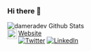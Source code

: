 ### Hi there 👋



<img align="center" alt="dameradev Github Stats" src="https://github-readme-stats.vercel.app/api?username=dameradev&show_icons=true&hide_border=true&theme=dracula" />


<!-- [website]


<!--
**dameradev/dameradev** is a ✨ _special_ ✨ repository because its `README.md` (this file) appears on your GitHub profile.

Here are some ideas to get you started:

- 🔭 I’m currently working on ...
- 🌱 I’m currently learning ...
- 👯 I’m looking to collaborate on ...
- 🤔 I’m looking for help with ...
- 💬 Ask me about ...
- 📫 How to reach me: ...
- 😄 Pronouns: ...
- ⚡ Fun fact: ...
-->

<div>
<div> <a href="https://www.radev.tech/"><img align="left" alt="Website" width="22px" src="https://cdn0.iconfinder.com/data/icons/seo-and-marketing-volume-3/256/104-1024.png" />Website</a></div>
<a href="https://twitter.com/dameradev" target="_blank"><img alt="Twitter" src="https://img.shields.io/badge/twitter-%231DA1F2.svg?&style=for-the-badge&logo=twitter&logoColor=white" /></a> <a href="https://www.linkedin.com/in/damjan-radev-628120145/" target="_blank"><img alt="LinkedIn" src="https://img.shields.io/badge/linkedin-%230077B5.svg?&style=for-the-badge&logo=linkedin&logoColor=white" /></a>

</div>


[website]: https://www.radev.tech/
<!-- [twitter]: 
[linkedin]: 
 -->
